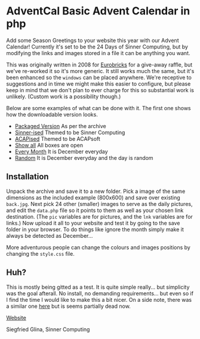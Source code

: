# AdventCal Basic Advent Calendar in php

Add some Season Greetings to your website this year with our Advent Calendar! Currently it's set to be the 24 Days of Sinner Computing, but by modifying the links and images stored in a file it can be anything you want.

This was originally written in 2008 for [Eurobricks](https://www.eurobricks.com/sieg/cal/) for a give-away raffle, but we've re-worked it so it's more generic. It still works much the same, but it's been enhanced so the `windows` can be placed anywhere. We're receptive to suggestions and in time we might make this easier to configure, but please keep in mind that we don't plan to ever charge for this so substantial work is unlikely. (Custom work is a possibility though.)

Below are some examples of what can be done with it. The first one shows how the downloadable version looks.

* [Packaged Version](https://sinnercomputing.com/cal/indexbase.php) As per the archive
* [Sinner-ised](https://sinnercomputing.com/cal/index.php) Themed to be Sinner Computing
* [ACAPised](https://sinnercomputing.com/cal/indexacap.php) Themed to be ACAPsoft
* [Show all](https://sinnercomputing.com/cal/indexsa.php) All boxes are open
* [Every Month](https://sinnercomputing.com/cal/indexsa.php) It is December everyday
* [Random](https://sinnercomputing.com/cal/indexrd.php) It is December everyday and the day is random

## Installation

Unpack the archive and save it to a new folder. Pick a image of the same dimensions as the included example (800x600) and save over existing `back.jpg`. Next pick 24 other (smaller) images to serve as the daily pictures, and edit the `data.php` file so it points to them as well as your chosen link destination. (The `pic` variables are for pictures, and the `lnk` variables are for links.) Now upload it all to your website and test it by going to the save folder in your browser. To do things like ignore the month simply make it always be detected as December...

More adventurous people can change the colours and images positions by changing the `style.css` file.

## Huh?

This is mostly being gitted as a test. It is quite simple really... but simplicity was the goal afterall. No install, no demanding requirements... but even so if I find the time I would like to make this a bit nicer. On a side note, there was a similar one [here](http://www.wait-till-i.com/2005/11/16/a-free-christmas-calendar-in-php/) but is seems partially dead now.

[Website](https://sinnercomputing.com/det.php?prog=AdventCal)

Siegfried Glina, Sinner Computing